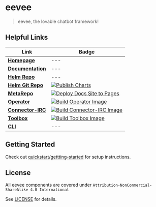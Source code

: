 # eevee

> eevee, the lovable chatbot framework!

## Helpful Links

| **Link** | **Badge**
| --- | ---
| [**Homepage**](https://eevee.bot/)                             | ---
| [**Documentation**](https://eevee.bot/docs)                    | ---
| [**Helm Repo**](https://helm.eevee.bot)                        | ---
| [**Helm Git Repo**](https://github.com/eeveebot/helm)          | [![Publish Charts](https://github.com/eeveebot/helm/actions/workflows/publish-charts.yml/badge.svg?branch=main)](https://github.com/eeveebot/helm/actions/workflows/publish-charts.yml)
| [**MetaRepo**](https://github.com/eeveebot/eevee)              | [![Deploy Docs Site to Pages](https://github.com/eeveebot/eevee/actions/workflows/hugo.yaml/badge.svg?branch=main)](https://github.com/eeveebot/eevee/actions/workflows/hugo.yaml)
| [**Operator**](https://github.com/eeveebot/operator)           | [![Build Operator Image](https://github.com/eeveebot/operator/actions/workflows/build-operator-image.yaml/badge.svg?branch=main)](https://github.com/eeveebot/operator/actions/workflows/build-operator-image.yaml)
| [**Connector-IRC**](https://github.com/eeveebot/connector-irc) | [![Build Connector-IRC Image](https://github.com/eeveebot/connector-irc/actions/workflows/build-connector-irc-image.yaml/badge.svg?branch=main)](https://github.com/eeveebot/connector-irc/actions/workflows/build-connector-irc-image.yaml)
| [**Toolbox**](https://github.com/eeveebot/toolbox)             | [![Build Toolbox Image](https://github.com/eeveebot/toolbox/actions/workflows/build-container-image.yml/badge.svg?branch=main)](https://github.com/eeveebot/toolbox/actions/workflows/build-container-image.yml)
| [**CLI**](https://github.com/eeveebot/cli)                     | ---

## Getting Started

Check out [quickstart/gettting-started](https://eevee.bot/docs/quickstart/getting-started/) for setup instructions.

## License

All eevee components are covered under `Attribution-NonCommercial-ShareAlike 4.0 International`

See [LICENSE](https://github.com/eeveebot/eevee/blob/main/LICENSE) for details.
